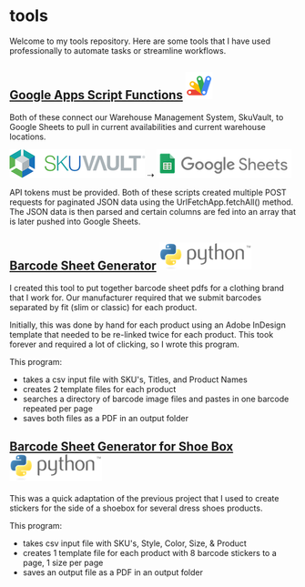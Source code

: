 # tools

Welcome to my tools repository. Here are some tools that I have used professionally to automate tasks or streamline workflows.

## [Google Apps Script Functions](https://github.com/mhelltt/tools/tree/main/google-apps-script) ![google apps script logo](https://github.com/mhelltt/scripts-and-tools/blob/main/images/gapps-script-logo.png)
Both of these connect our Warehouse Management System, SkuVault, to Google Sheets to pull in current availabilities and current warehouse locations.

![skuvault logo](https://github.com/mhelltt/scripts-and-tools/blob/main/images/skuvault-logo.png) ⇢ ![google sheets logo](https://github.com/mhelltt/scripts-and-tools/blob/main/images/google-sheets-logo.png)

API tokens must be provided. Both of these scripts created multiple POST requests for paginated JSON data using the UrlFetchApp.fetchAll() method. The JSON data is then parsed and certain columns are fed into an array that is later pushed into Google Sheets.

## [Barcode Sheet Generator](https://github.com/mhelltt/tools/tree/main/barcodes) ![python](https://github.com/mhelltt/scripts-and-tools/blob/main/images/python-logo.png)
I created this tool to put together barcode sheet pdfs for a clothing brand that I work for. Our manufacturer required that we submit barcodes separated by fit (slim or classic) for each product.

Initially, this was done by hand for each product using an Adobe InDesign template that needed to be re-linked twice for each product. This took forever and required a lot of clicking, so I wrote this program.

This program:  
* takes a csv input file with SKU's, Titles, and Product Names
* creates 2 template files for each product
* searches a directory of barcode image files and pastes in one barcode repeated per page
* saves both files as a PDF in an output folder

## [Barcode Sheet Generator for Shoe Box](https://github.com/mhelltt/tools/tree/main/barcodes-shoes) ![python](https://github.com/mhelltt/scripts-and-tools/blob/main/images/python-logo.png)
This was a quick adaptation of the previous project that I used to create stickers for the side of a shoebox for several dress shoes products.

This program:
* takes csv input file with SKU's, Style, Color, Size, & Product
* creates 1 template file for each product with 8 barcode stickers to a page, 1 size per page
* saves an output file as a PDF in an output folder
